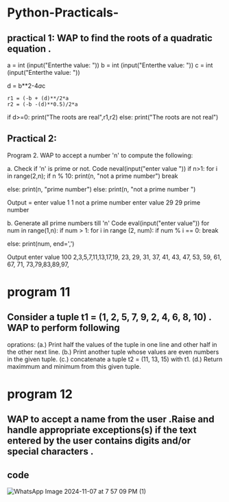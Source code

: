 # Python-Practicals-
## practical 1: WAP to find the roots of a quadratic equation .

a = int (input("Enterthe value: "))
b = int (input("Enterthe value: "))
c = int (input("Enterthe value: "))

d = b**2-4*a*c 

    r1 = (-b + (d)**/2*a
    r2 = (-b -(d)**0.5)/2*a
if d>=0:
print("The roots are real",r1,r2)
else:
print("The roots are not real")
   

## Practical 2:
Program 2. WAP to accept a number 'n' to compute the following:

a. Check if 'n' is prime or not. Code neval(input("enter value ")) if n>1: for i in range(2,n); if n % 10: print(n, "not a prime number") break

else: print(n, "prime number") else: print(n, "not a prime number ")

Output = enter value 1 1 not a prime number enter value 29 29 prime number

b. Generate all prime numbers till 'n' Code eval(input("enter value")) for num in range(1,n): if num > 1: for i in range (2, num): if num % i == 0: break

else: print(num, end=',')

Output enter value 100 2,3,5,7,11,13,17,19, 23, 29, 31, 37, 41, 43, 47, 53, 59, 61, 67, 71, 73,79,83,89,97,


# program 11
## Consider a tuple t1 = (1, 2, 5, 7, 9, 2, 4, 6, 8, 10) . WAP to perform following
oprations:
(a.) Print half the values of the tuple in one line and other half in the other next line. 
(b.) Print another tuple whose values are even numbers in the given tuple.
(c.) concatenate a tuple t2 = (11, 13, 15) with t1.
(d.) Return maximmum and minimum from this given tuple.






# program 12
## WAP to accept a name from the user .Raise and handle appropriate exceptions(s) if the text entered by the user contains digits and/or special characters .
## code 
![WhatsApp Image 2024-11-07 at 7 57 09 PM (1)](https://github.com/user-attachments/assets/3472595d-babc-4802-9fdb-9dfe6ca7688e)





